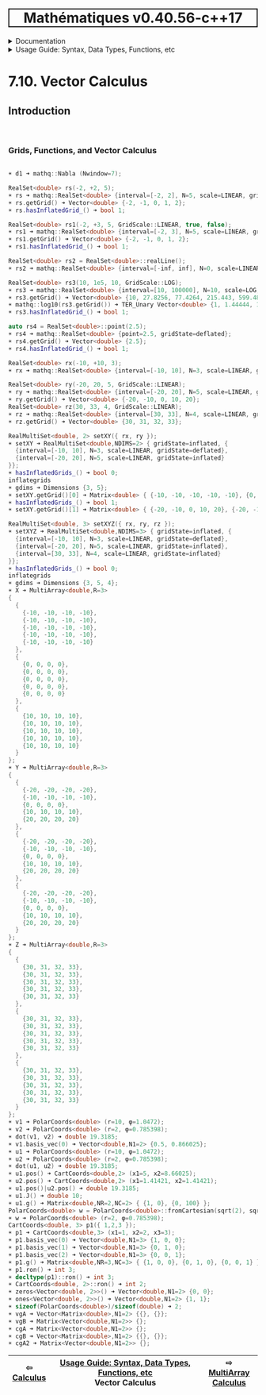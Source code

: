 <h1 style='border: 2px solid; text-align: center'>Mathématiques v0.40.56-c++17</h1>

<details>

<summary>Documentation</summary>

# [Documentation](../../README.md)<br>
1. [License](../../license/README.md)<br>
2. [About](../../about/README.md)<br>
3. [Status, Planned Work & Release Notes](../../status-release/README.md)<br>
4. [Description and Example Usage](../../overview/README.md)<br>
5. [Installation](../../installation/README.md)<br>
6. [Your First Mathématiques Project](../../first-project/README.md)<br>
7. _Usage Guide: Syntax, Data Types, Functions, etc_ <br>
8. [Benchmarks](../../benchmarks/README.md)<br>
9. [Tests](../../test/README.md)<br>
10. [Developer Guide: Modifying and Extending Mathématiques](../../developer-guide/README.md)<br>


</details>



<details>

<summary>Usage Guide: Syntax, Data Types, Functions, etc</summary>

# [7. Usage Guide: Syntax, Data Types, Functions, etc](../README.md)<br>
7.1. [Usage Guide Notation](../notation/README.md)<br>
7.2. [Scalar Types (Real, Imaginary, Complex & Quaternion)](../scalars/README.md)<br>
7.3. [Container Types (Vector, Matrix & MultiArray)](../multiarrays/README.md)<br>
7.4. [Operators](../operators/README.md)<br>
7.5. [Functions](../functions/README.md)<br>
7.6. [Linear Algebra](../linear-algebra/README.md)<br>
7.7. [Indexing, Masks, and Sorting](../indexing-sorting/README.md)<br>
7.8. [Ranges and Grids](../ranges-grids/README.md)<br>
7.9. [Calculus](../calculus/README.md)<br>
7.10. _Vector Calculus_ <br>
7.11. [MultiArray Calculus](../tensor-calculus/README.md)<br>
7.12. [Display of Results](../display/README.md)<br>
7.13. [FILE I/O](../file-io/README.md)<br>
7.14. [Debug Modes](../debug/README.md)<br>


</details>



# 7.10. Vector Calculus



## Introduction



<br>

### Grids, Functions, and Vector Calculus


```C++

☀ d1 ➜ mathq::Nabla (Nwindow=7);

RealSet<double> rs(-2, +2, 5);
☀ rs ➜ mathq::RealSet<double> {interval=[-2, 2], N=5, scale=LINEAR, gridState=deflated};
☀ rs.getGrid() ➜ Vector<double> {-2, -1, 0, 1, 2};
☀ rs.hasInflatedGrid_() ➜ bool 1;

RealSet<double> rs1(-2, +3, 5, GridScale::LINEAR, true, false);
☀ rs1 ➜ mathq::RealSet<double> {interval=[-2, 3], N=5, scale=LINEAR, gridState=deflated};
☀ rs1.getGrid() ➜ Vector<double> {-2, -1, 0, 1, 2};
☀ rs1.hasInflatedGrid_() ➜ bool 1;

RealSet<double> rs2 = RealSet<double>::realLine();
☀ rs2 ➜ mathq::RealSet<double> {interval=[-inf, inf], N=0, scale=LINEAR, gridState=deflated};

RealSet<double> rs3(10, 1e5, 10, GridScale::LOG);
☀ rs3 ➜ mathq::RealSet<double> {interval=[10, 100000], N=10, scale=LOG, gridState=deflated};
☀ rs3.getGrid() ➜ Vector<double> {10, 27.8256, 77.4264, 215.443, 599.484, 1668.1, 4641.59, 12915.5, 35938.1, 100000};
☀ mathq::log10(rs3.getGrid()) ➜ TER_Unary Vector<double> {1, 1.44444, 1.88889, 2.33333, 2.77778, 3.22222, 3.66667, 4.11111, 4.55556, 5};
☀ rs3.hasInflatedGrid_() ➜ bool 1;

auto rs4 = RealSet<double>::point(2.5);
☀ rs4 ➜ mathq::RealSet<double> {point=2.5, gridState=deflated};
☀ rs4.getGrid() ➜ Vector<double> {2.5};
☀ rs4.hasInflatedGrid_() ➜ bool 1;

RealSet<double> rx(-10, +10, 3);
☀ rx ➜ mathq::RealSet<double> {interval=[-10, 10], N=3, scale=LINEAR, gridState=deflated};

RealSet<double> ry(-20, 20, 5, GridScale::LINEAR);
☀ ry ➜ mathq::RealSet<double> {interval=[-20, 20], N=5, scale=LINEAR, gridState=deflated};
☀ ry.getGrid() ➜ Vector<double> {-20, -10, 0, 10, 20};
RealSet<double> rz(30, 33, 4, GridScale::LINEAR);
☀ rz ➜ mathq::RealSet<double> {interval=[30, 33], N=4, scale=LINEAR, gridState=deflated};
☀ rz.getGrid() ➜ Vector<double> {30, 31, 32, 33};

RealMultiSet<double, 2> setXY({ rx, ry });
☀ setXY ➜ RealMultiSet<double,NDIMS=2> { gridState=inflated, {
  {interval=[-10, 10], N=3, scale=LINEAR, gridState=deflated}, 
  {interval=[-20, 20], N=5, scale=LINEAR, gridState=inflated}
}};
☀ hasInflatedGrids_() ➜ bool 0;
inflategrids
☀ gdims ➜ Dimensions {3, 5};
☀ setXY.getGrid()[0] ➜ Matrix<double> { {-10, -10, -10, -10, -10}, {0, 0, 0, 0, 0}, {10, 10, 10, 10, 10} };
☀ hasInflatedGrids_() ➜ bool 1;
☀ setXY.getGrid()[1] ➜ Matrix<double> { {-20, -10, 0, 10, 20}, {-20, -10, 0, 10, 20}, {-20, -10, 0, 10, 20} };

RealMultiSet<double, 3> setXYZ({ rx, ry, rz });
☀ setXYZ ➜ RealMultiSet<double,NDIMS=3> { gridState=inflated, {
  {interval=[-10, 10], N=3, scale=LINEAR, gridState=deflated}, 
  {interval=[-20, 20], N=5, scale=LINEAR, gridState=inflated}, 
  {interval=[30, 33], N=4, scale=LINEAR, gridState=inflated}
}};
☀ hasInflatedGrids_() ➜ bool 0;
inflategrids
☀ gdims ➜ Dimensions {3, 5, 4};
☀ X ➜ MultiArray<double,R=3> 
{
  {
    {-10, -10, -10, -10},
    {-10, -10, -10, -10},
    {-10, -10, -10, -10},
    {-10, -10, -10, -10},
    {-10, -10, -10, -10}
  },
  {
    {0, 0, 0, 0},
    {0, 0, 0, 0},
    {0, 0, 0, 0},
    {0, 0, 0, 0},
    {0, 0, 0, 0}
  },
  {
    {10, 10, 10, 10},
    {10, 10, 10, 10},
    {10, 10, 10, 10},
    {10, 10, 10, 10},
    {10, 10, 10, 10}
  }
};
☀ Y ➜ MultiArray<double,R=3> 
{
  {
    {-20, -20, -20, -20},
    {-10, -10, -10, -10},
    {0, 0, 0, 0},
    {10, 10, 10, 10},
    {20, 20, 20, 20}
  },
  {
    {-20, -20, -20, -20},
    {-10, -10, -10, -10},
    {0, 0, 0, 0},
    {10, 10, 10, 10},
    {20, 20, 20, 20}
  },
  {
    {-20, -20, -20, -20},
    {-10, -10, -10, -10},
    {0, 0, 0, 0},
    {10, 10, 10, 10},
    {20, 20, 20, 20}
  }
};
☀ Z ➜ MultiArray<double,R=3> 
{
  {
    {30, 31, 32, 33},
    {30, 31, 32, 33},
    {30, 31, 32, 33},
    {30, 31, 32, 33},
    {30, 31, 32, 33}
  },
  {
    {30, 31, 32, 33},
    {30, 31, 32, 33},
    {30, 31, 32, 33},
    {30, 31, 32, 33},
    {30, 31, 32, 33}
  },
  {
    {30, 31, 32, 33},
    {30, 31, 32, 33},
    {30, 31, 32, 33},
    {30, 31, 32, 33},
    {30, 31, 32, 33}
  }
};
☀ v1 ➜ PolarCoords<double> (r=10, φ=1.0472);
☀ v2 ➜ PolarCoords<double> (r=2, φ=0.785398);
☀ dot(v1, v2) ➜ double 19.3185;
☀ v1.basis_vec(0) ➜ Vector<double,N1=2> {0.5, 0.866025};
☀ u1 ➜ PolarCoords<double> (r=10, φ=1.0472);
☀ u2 ➜ PolarCoords<double> (r=2, φ=0.785398);
☀ dot(u1, u2) ➜ double 19.3185;
☀ u1.pos() ➜ CartCoords<double,2> (x1=5, x2=8.66025);
☀ u2.pos() ➜ CartCoords<double,2> (x1=1.41421, x2=1.41421);
☀ u1.pos()|u2.pos() ➜ double 19.3185;
☀ u1.J() ➜ double 10;
☀ u1.g() ➜ Matrix<double,NR=2,NC=2> { {1, 0}, {0, 100} };
PolarCoords<double> w = PolarCoords<double>::fromCartesian(sqrt(2), sqrt(2));
☀ w ➜ PolarCoords<double> (r=2, φ=0.785398);
CartCoords<double, 3> p1({ 1,2,3 });
☀ p1 ➜ CartCoords<double,3> (x1=1, x2=2, x3=3);
☀ p1.basis_vec(0) ➜ Vector<double,N1=3> {1, 0, 0};
☀ p1.basis_vec(1) ➜ Vector<double,N1=3> {0, 1, 0};
☀ p1.basis_vec(2) ➜ Vector<double,N1=3> {0, 0, 1};
☀ p1.g() ➜ Matrix<double,NR=3,NC=3> { {1, 0, 0}, {0, 1, 0}, {0, 0, 1} };
☀ p1.ron() ➜ int 3;
☀ decltype(p1)::ron() ➜ int 3;
☀ CartCoords<double, 2>::ron() ➜ int 2;
☀ zeros<Vector<double, 2>>() ➜ Vector<double,N1=2> {0, 0};
☀ ones<Vector<double, 2>>() ➜ Vector<double,N1=2> {1, 1};
☀ sizeof(PolarCoords<double>)/sizeof(double) ➜ 2;
☀ vgA ➜ Vector<Matrix<double>,N1=2> {{}, {}};
☀ vgB ➜ Matrix<Vector<double,N1=2>> {};
☀ cgA ➜ Matrix<Vector<double,N1=2>> {};
☀ cgB ➜ Vector<Matrix<double>,N1=2> {{}, {}};
☀ cgA2 ➜ Matrix<Vector<double,N1=2>> {};
```


| ⇦ <br />[Calculus](../calculus/README.md)  | [Usage Guide: Syntax, Data Types, Functions, etc](../README.md)<br />Vector Calculus<br /><img width=1000/> | ⇨ <br />[MultiArray Calculus](../tensor-calculus/README.md)   |
| ------------ | :-------------------------------: | ------------ |

